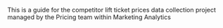This is a guide for the competitor lift ticket prices data collection project managed by the Pricing team within Marketing Analytics
